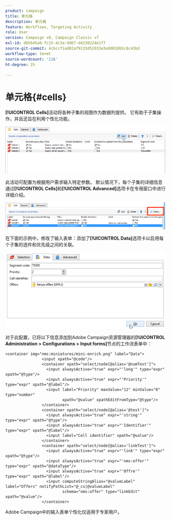 ```yaml
---
product: campaign
title: 单元格
description: 单元格
feature: Workflows, Targeting Activity
role: User
version: Campaign v8, Campaign Classic v7
exl-id: d85645a6-fc15-4c3a-9d67-d4230224e1f7
source-git-commit: 4cbccf1ad02af9133d51933e3e0d010b5c8c43bd
workflow-type: tm+mt
source-wordcount: '116'
ht-degree: 2%

---
```


# 单元格{#cells}

**[!UICONTROL Cells]**&#x200B;活动将各种子集的视图作为数据列提供。 它有助于子集操作，并且还旨在利用个性化功能。

![](assets/wf_split_cells.png)

此活动可配置为根据用户需求输入特定参数。 默认情况下，每个子集的详细信息通过&#x200B;**[!UICONTROL Cells]**&#x200B;和&#x200B;**[!UICONTROL Advanced]**&#x200B;选项卡在专用窗口中进行详细介绍。

![](assets/wf_split_cells_with_customization.png)

在下面的示例中，修改了输入表单：添加了&#x200B;**[!UICONTROL Data]**&#x200B;选项卡以启用每个子集的选件和优先级之间的关联。

![](assets/cells-activity-sample.png)

对于此配置，已将以下信息添加到Adobe Campaign资源管理器的&#x200B;**[!UICONTROL Administration > Configurations > Input forms]**&#x200B;节点的工作流表单中：

```
<container img="nms:miniatures/mini-enrich.png" label="Data">
                <input xpath="@code"/>
                <container xpath="select/node[@alias='@numTest']">
                  <input alwaysActive="true" expr="'long'" type="expr" xpath="@type"/>
                  <input alwaysActive="true" expr="'Priority'" type="expr" xpath="@label"/>
                  <input label="Priority" maxValue="12" minValue="0" type="number"
                         xpath="@value" xpathEditFromType="@type"/>
                </container>
                <container xpath="select/node[@alias='@test']">
                  <input alwaysActive="true" expr="'string'" type="expr" xpath="@type"/>
                  <input alwaysActive="true" expr="'Identifier'" type="expr" xpath="@label"/>
                  <input label="Cell identifier" xpath="@value"/>
                </container>
                <container xpath="select/node[@alias='linkTest']">
                  <input alwaysActive="true" expr="'link'" type="expr" xpath="@type"/>
                  <input alwaysActive="true" expr="'nms:offer'" type="expr" xpath="@dataType"/>
                  <input alwaysActive="true" expr="'Offre'" type="expr" xpath="@label"/>
                  <input computeStringAlias="@valueLabel" label="Offers" notifyPathList="@_cs|@valueLabel"
                         schema="nms:offer" type="linkEdit" xpath="@value"/>
                </container>
```

Adobe Campaign中的输入表单个性化仅适用于专家用户。